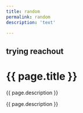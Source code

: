 ```yaml
---
title: random
permalink: random
description: 'text'

---
```



## trying reachout

<h1> {{ page.title }} </h1>

<p> {{ page.description }} </p>
<p> {{ page.description }} </p>

